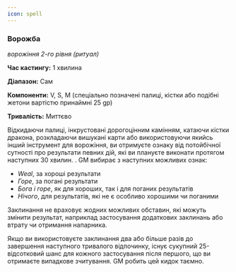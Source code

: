 ```yaml
---
icon: spell
---
```

### Ворожба

_ворожіння 2-го рівня (ритуал)_

**Час кастингу:** 1 хвилина

**Діапазон:** Сам

**Компоненти:** V, S, M (спеціально позначені палиці, кістки або подібні жетони вартістю принаймні 25 gp)

**Тривалість:** Миттєво

Відкидаючи палиці, інкрустовані дорогоцінним камінням, катаючи кістки дракона, розкладаючи вишукані карти або використовуючи якийсь інший інструмент для ворожіння, ви отримуєте ознаку від потойбічної сутності про результати певних дій, які ви плануєте виконати протягом наступних 30 хвилин. . GM вибирає з наступних можливих ознак:

- _Weal_, за хороші результати
- _Горе_, за погані результати
- _Бога і горе_, як для хороших, так і для поганих результатів
- _Нічого_, для результатів, які не є особливо хорошими чи поганими

Заклинання не враховує жодних можливих обставин, які можуть змінити результат, наприклад застосування додаткових заклинань або втрату чи отримання напарника.

Якщо ви використовуєте заклинання два або більше разів до завершення наступного тривалого відпочинку, існує сукупний 25-відсотковий шанс для кожного застосування після першого, що ви отримаєте випадкове зчитування. GM робить цей кидок таємно.